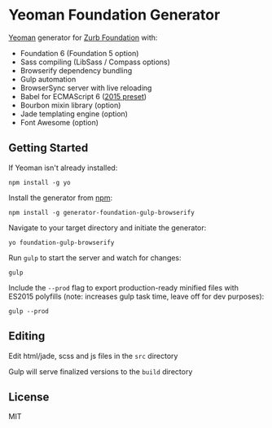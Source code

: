 # Yeoman Foundation Generator

[Yeoman](http://yeoman.io) generator for [Zurb Foundation](http://foundation.zurb.com/) with:

* Foundation 6 (Foundation 5 option)
* Sass compiling (LibSass / Compass options)
* Browserify dependency bundling
* Gulp automation
* BrowserSync server with live reloading
* Babel for ECMAScript 6 ([2015 preset](http://babeljs.io/docs/plugins/preset-es2015/))
* Bourbon mixin library (option)
* Jade templating engine (option)
* Font Awesome (option)

## Getting Started

If Yeoman isn't already installed:
```
npm install -g yo
```

Install the generator from [npm](https://www.npmjs.com/package/generator-foundation-gulp-browserify):
```
npm install -g generator-foundation-gulp-browserify
```

Navigate to your target directory and initiate the generator:
```
yo foundation-gulp-browserify
```

Run `gulp` to start the server and watch for changes:
```
gulp
```

Include the `--prod` flag to export production-ready minified files with ES2015 polyfills (note: increases gulp task time, leave off for dev purposes):
```
gulp --prod
```

## Editing

Edit html/jade, scss and js files in the `src` directory

Gulp will serve finalized versions to the `build` directory

## License

MIT
